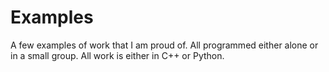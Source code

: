 # Examples
A few examples of work that I am proud of. All programmed either alone or in a small group. All work is either in C++ or Python.
